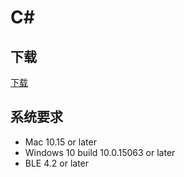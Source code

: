 # C\#

## 下载

[下载](https://oss.brainco.cn/universal/crimson-sdk-prebuild/1.1.0/csharp/cs.zip)

## 系统要求

- Mac 10.15 or later
- Windows 10 build 10.0.15063 or later
- BLE 4.2 or later
